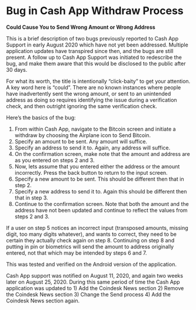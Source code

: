 # Bug in Cash App Withdraw Process
__Could Cause You to Send Wrong Amount or Wrong Address__

This is a brief description of two bugs previously reported to Cash App Support in early August 2020 which have not yet been addressed.  Multiple application updates have transpired since then, and the bugs are still present.  A follow up to Cash App Support was initiated to redescribe the bug, and make them aware that this would be disclosed to the public after 30 days.

For what its worth, the title is intentionally “click-baity” to get your attention. A key word here is “could”.  There are no known instances where people have inadvertently sent the wrong amount, or sent to an unintended address as doing so requires identifying the issue during a verification check, and then outright ignoring the same verification check.

Here’s the basics of the bug:

1. From within Cash App, navigate to the Bitcoin screen and initiate a withdraw by choosing the Airplane icon to Send Bitcoin.
2. Specify an amount to be sent. Any amount will suffice.
3. Specify an address to send it to. Again, any address will suffice.
4. On the confirmation screen, make note that the amount and address are as you entered on steps 2 and 3.
5. Now, lets assume that you entered either the address or the amount incorrectly.  Press the back button to return to the input screen.
6. Specify a new amount to be sent.  This should be different then that in step 2.
7. Specify a new address to send it to. Again this should be different then that in step 3.
8. Continue to the confirmation screen.  Note that both the amount and the address have not been updated and continue to reflect the values from steps 2 and 3.

If a user on step 5 notices an incorrect input (transposed amounts, missing digit, too many digits whatever), and wants to correct, they need to be certain they actually check again on step 8.  Continuing on step 8 and putting in pin or biometrics will send the amount to address originally entered, not that which may be intended by steps 6 and 7.

This was tested and verified on the Android version of the application.

Cash App support was notified on August 11, 2020, and again two weeks later on August 25, 2020. During this same period of time the Cash App application was updated to 1) Add the Coindesk News section 2) Remove the Coindesk News section 3) Change the Send process 4) Add the Coindesk News section again.
